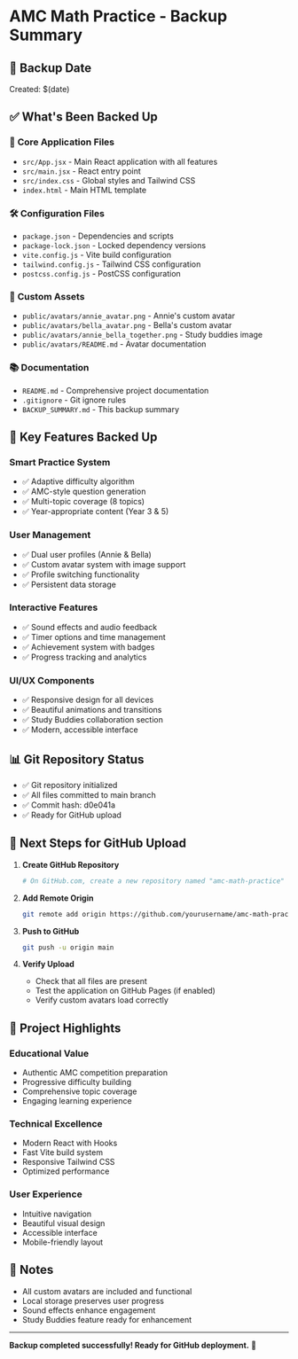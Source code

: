 # AMC Math Practice - Backup Summary

## 📅 Backup Date
Created: $(date)

## ✅ What's Been Backed Up

### 🎯 **Core Application Files**
- `src/App.jsx` - Main React application with all features
- `src/main.jsx` - React entry point
- `src/index.css` - Global styles and Tailwind CSS
- `index.html` - Main HTML template

### 🛠️ **Configuration Files**
- `package.json` - Dependencies and scripts
- `package-lock.json` - Locked dependency versions
- `vite.config.js` - Vite build configuration
- `tailwind.config.js` - Tailwind CSS configuration
- `postcss.config.js` - PostCSS configuration

### 🎨 **Custom Assets**
- `public/avatars/annie_avatar.png` - Annie's custom avatar
- `public/avatars/bella_avatar.png` - Bella's custom avatar
- `public/avatars/annie_bella_together.png` - Study buddies image
- `public/avatars/README.md` - Avatar documentation

### 📚 **Documentation**
- `README.md` - Comprehensive project documentation
- `.gitignore` - Git ignore rules
- `BACKUP_SUMMARY.md` - This backup summary

## 🚀 **Key Features Backed Up**

### **Smart Practice System**
- ✅ Adaptive difficulty algorithm
- ✅ AMC-style question generation
- ✅ Multi-topic coverage (8 topics)
- ✅ Year-appropriate content (Year 3 & 5)

### **User Management**
- ✅ Dual user profiles (Annie & Bella)
- ✅ Custom avatar system with image support
- ✅ Profile switching functionality
- ✅ Persistent data storage

### **Interactive Features**
- ✅ Sound effects and audio feedback
- ✅ Timer options and time management
- ✅ Achievement system with badges
- ✅ Progress tracking and analytics

### **UI/UX Components**
- ✅ Responsive design for all devices
- ✅ Beautiful animations and transitions
- ✅ Study Buddies collaboration section
- ✅ Modern, accessible interface

## 📊 **Git Repository Status**
- ✅ Git repository initialized
- ✅ All files committed to main branch
- ✅ Commit hash: d0e041a
- ✅ Ready for GitHub upload

## 🔄 **Next Steps for GitHub Upload**

1. **Create GitHub Repository**
   ```bash
   # On GitHub.com, create a new repository named "amc-math-practice"
   ```

2. **Add Remote Origin**
   ```bash
   git remote add origin https://github.com/yourusername/amc-math-practice.git
   ```

3. **Push to GitHub**
   ```bash
   git push -u origin main
   ```

4. **Verify Upload**
   - Check that all files are present
   - Test the application on GitHub Pages (if enabled)
   - Verify custom avatars load correctly

## 🎯 **Project Highlights**

### **Educational Value**
- Authentic AMC competition preparation
- Progressive difficulty building
- Comprehensive topic coverage
- Engaging learning experience

### **Technical Excellence**
- Modern React with Hooks
- Fast Vite build system
- Responsive Tailwind CSS
- Optimized performance

### **User Experience**
- Intuitive navigation
- Beautiful visual design
- Accessible interface
- Mobile-friendly layout

## 📝 **Notes**
- All custom avatars are included and functional
- Local storage preserves user progress
- Sound effects enhance engagement
- Study Buddies feature ready for enhancement

---
**Backup completed successfully! Ready for GitHub deployment.** 🚀 